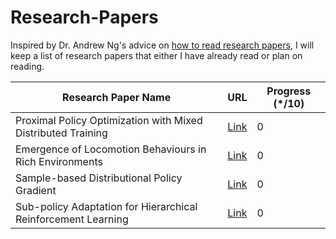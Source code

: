 # Research-Papers

Inspired by Dr. Andrew Ng's advice on [how to read research papers](https://youtu.be/733m6qBH-jI?t=160), I will keep a list of research papers that either I have already read or plan on reading.

| Research Paper Name                                                                  | URL                              | Progress (\*/10) |
|--------------------------------------------------------------------------------------|----------------------------------|------------------|
| Proximal Policy Optimization with Mixed Distributed Training     | [Link](https://arxiv.org/pdf/1907.06479.pdf) |      0|
| Emergence of Locomotion Behaviours in Rich Environments   | [Link](https://arxiv.org/pdf/1707.02286.pdf) |      0|
| Sample-based Distributional Policy Gradient  | [Link](https://arxiv.org/pdf/1707.02286.pdf) |      0|
|Sub-policy Adaptation for Hierarchical Reinforcement Learning |[Link](https://openreview.net/forum?id=ByeWogStDS) |0|

